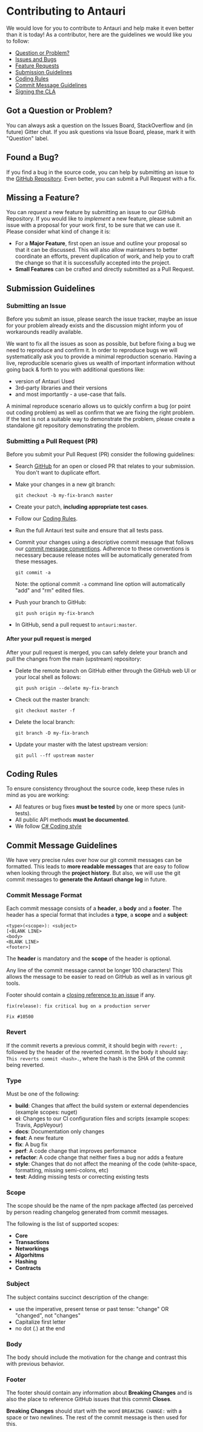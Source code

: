 # Contributing to Antauri

We would love for you to contribute to Antauri and help make it even better than it is
today! As a contributor, here are the guidelines we would like you to follow:

 - [Question or Problem?](#question)
 - [Issues and Bugs](#issue)
 - [Feature Requests](#feature)
 - [Submission Guidelines](#submit)
 - [Coding Rules](#rules)
 - [Commit Message Guidelines](#commit)
 - [Signing the CLA](#cla)

## <a name="question"></a> Got a Question or Problem?

You can always ask a question on the Issues Board, StackOverflow and (in future) Gitter chat.
If you ask questions via Issue Board, please, mark it with "Question" label.

## <a name="issue"></a> Found a Bug?
If you find a bug in the source code, you can help by
submitting an issue to the [GitHub Repository][github]. Even better, you can
submit a Pull Request with a fix.

## <a name="feature"></a> Missing a Feature?
You can *request* a new feature by submitting an issue to our GitHub
Repository. If you would like to *implement* a new feature, please submit an issue with
a proposal for your work first, to be sure that we can use it.
Please consider what kind of change it is:

* For a **Major Feature**, first open an issue and outline your proposal so that it can be
discussed. This will also allow maintainers to better coordinate an efforts, prevent duplication of work,
and help you to craft the change so that it is successfully accepted into the project.
* **Small Features** can be crafted and directly submitted as a Pull Request.

## <a name="submit"></a> Submission Guidelines

### Submitting an Issue

Before you submit an issue, please search the issue tracker, maybe an issue for your problem already exists and the discussion might inform you of workarounds readily available.

We want to fix all the issues as soon as possible, but before fixing a bug we need to reproduce and confirm it. In order to reproduce bugs we will systematically ask you to provide a minimal reproduction scenario. 
Having a live, reproducible scenario gives us wealth of important information without going back & forth to you with additional questions like:

- version of Antauri Used
- 3rd-party libraries and their versions
- and most importantly - a use-case that fails.

A minimal reproduce scenario allows us to quickly confirm a bug (or point out coding problem) as well as confirm that we are fixing the right problem. 
If the text is not a suitable way to demonstrate the problem, please create a standalone git repository demonstrating the problem.

### Submitting a Pull Request (PR)
Before you submit your Pull Request (PR) consider the following guidelines:

* Search [GitHub](https://github.com/angular/angular/pulls) for an open or closed PR
  that relates to your submission. You don't want to duplicate effort.
* Make your changes in a new git branch:

     ```shell
     git checkout -b my-fix-branch master
     ```

* Create your patch, **including appropriate test cases**.
* Follow our [Coding Rules](#rules).
* Run the full Antauri test suite and ensure that all tests pass.
* Commit your changes using a descriptive commit message that follows our
  [commit message conventions](#commit). Adherence to these conventions
  is necessary because release notes will be automatically generated from these messages.

     ```shell
     git commit -a
     ```
  Note: the optional commit `-a` command line option will automatically "add" and "rm" edited files.

* Push your branch to GitHub:

    ```shell
    git push origin my-fix-branch
    ```

* In GitHub, send a pull request to `antauri:master`.

#### After your pull request is merged

After your pull request is merged, you can safely delete your branch and pull the changes
from the main (upstream) repository:

* Delete the remote branch on GitHub either through the GitHub web UI or your local shell as follows:

    ```shell
    git push origin --delete my-fix-branch
    ```

* Check out the master branch:

    ```shell
    git checkout master -f
    ```

* Delete the local branch:

    ```shell
    git branch -D my-fix-branch
    ```

* Update your master with the latest upstream version:

    ```shell
    git pull --ff upstream master
    ```

## <a name="rules"></a> Coding Rules
To ensure consistency throughout the source code, keep these rules in mind as you are working:

* All features or bug fixes **must be tested** by one or more specs (unit-tests).
* All public API methods **must be documented**. 
* We follow [C# Coding style][cs-style-guide]

## <a name="commit"></a> Commit Message Guidelines

We have very precise rules over how our git commit messages can be formatted.  This leads to **more
readable messages** that are easy to follow when looking through the **project history**.  But also,
we will use the git commit messages to **generate the Antauri change log** in future.

### Commit Message Format
Each commit message consists of a **header**, a **body** and a **footer**.  The header has a special
format that includes a **type**, a **scope** and a **subject**:

```
<type>(<scope>): <subject>
[<BLANK LINE>
<body>
<BLANK LINE>
<footer>]
```

The **header** is mandatory and the **scope** of the header is optional.

Any line of the commit message cannot be longer 100 characters! This allows the message to be easier
to read on GitHub as well as in various git tools.

Footer should contain a [closing reference to an issue](https://help.github.com/articles/closing-issues-via-commit-messages/) if any.

```
fix(release): fix critical bug on a production server

Fix #10500
```

### Revert
If the commit reverts a previous commit, it should begin with `revert: `, followed by the header of the reverted commit. In the body it should say: `This reverts commit <hash>.`, where the hash is the SHA of the commit being reverted.

### Type
Must be one of the following:

* **build**: Changes that affect the build system or external dependencies (example scopes: nuget)
* **ci**: Changes to our CI configuration files and scripts (example scopes: Travis, AppVeyour)
* **docs**: Documentation only changes
* **feat**: A new feature
* **fix**: A bug fix
* **perf**: A code change that improves performance
* **refactor**: A code change that neither fixes a bug nor adds a feature
* **style**: Changes that do not affect the meaning of the code (white-space, formatting, missing semi-colons, etc)
* **test**: Adding missing tests or correcting existing tests

### Scope
The scope should be the name of the npm package affected (as perceived by person reading changelog generated from commit messages.

The following is the list of supported scopes:

* **Core**
* **Transactions**
* **Networkings**
* **Algorhitms**
* **Hashing**
* **Contracts**


### Subject
The subject contains succinct description of the change:

* use the imperative, present tense or past tense: "change" OR "changed", not "changes"
* Capitalize first letter
* no dot (.) at the end

### Body
The body should include the motivation for the change and contrast this with previous behavior.

### Footer
The footer should contain any information about **Breaking Changes** and is also the place to
reference GitHub issues that this commit **Closes**.

**Breaking Changes** should start with the word `BREAKING CHANGE:` with a space or two newlines. The rest of the commit message is then used for this.

[github]: https://github.com/denismaster/antauri
[cs-style-guide]: https://github.com/dotnet/corefx/blob/master/Documentation/coding-guidelines/coding-style.md
